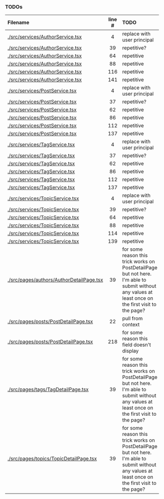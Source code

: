 ### TODOs
| Filename | line # | TODO |
|:------|:------:|:------|
| [./src/services/AuthorService.tsx](./src/services/AuthorService.tsx#L4) | 4 | replace with user principal |
| [./src/services/AuthorService.tsx](./src/services/AuthorService.tsx#L39) | 39 | repetitive? |
| [./src/services/AuthorService.tsx](./src/services/AuthorService.tsx#L64) | 64 | repetitive |
| [./src/services/AuthorService.tsx](./src/services/AuthorService.tsx#L88) | 88 | repetitive |
| [./src/services/AuthorService.tsx](./src/services/AuthorService.tsx#L116) | 116 | repetitive |
| [./src/services/AuthorService.tsx](./src/services/AuthorService.tsx#L141) | 141 | repetitive |
| [./src/services/PostService.tsx](./src/services/PostService.tsx#L4) | 4 | replace with user principal |
| [./src/services/PostService.tsx](./src/services/PostService.tsx#L37) | 37 | repetitive? |
| [./src/services/PostService.tsx](./src/services/PostService.tsx#L62) | 62 | repetitive |
| [./src/services/PostService.tsx](./src/services/PostService.tsx#L86) | 86 | repetitive |
| [./src/services/PostService.tsx](./src/services/PostService.tsx#L112) | 112 | repetitive |
| [./src/services/PostService.tsx](./src/services/PostService.tsx#L137) | 137 | repetitive |
| [./src/services/TagService.tsx](./src/services/TagService.tsx#L4) | 4 | replace with user principal |
| [./src/services/TagService.tsx](./src/services/TagService.tsx#L37) | 37 | repetitive? |
| [./src/services/TagService.tsx](./src/services/TagService.tsx#L62) | 62 | repetitive |
| [./src/services/TagService.tsx](./src/services/TagService.tsx#L86) | 86 | repetitive |
| [./src/services/TagService.tsx](./src/services/TagService.tsx#L112) | 112 | repetitive |
| [./src/services/TagService.tsx](./src/services/TagService.tsx#L137) | 137 | repetitive |
| [./src/services/TopicService.tsx](./src/services/TopicService.tsx#L4) | 4 | replace with user principal |
| [./src/services/TopicService.tsx](./src/services/TopicService.tsx#L39) | 39 | repetitive? |
| [./src/services/TopicService.tsx](./src/services/TopicService.tsx#L64) | 64 | repetitive |
| [./src/services/TopicService.tsx](./src/services/TopicService.tsx#L88) | 88 | repetitive |
| [./src/services/TopicService.tsx](./src/services/TopicService.tsx#L114) | 114 | repetitive |
| [./src/services/TopicService.tsx](./src/services/TopicService.tsx#L139) | 139 | repetitive |
| [./src/pages/authors/AuthorDetailPage.tsx](./src/pages/authors/AuthorDetailPage.tsx#L39) | 39 | for some reason this trick works on PostDetailPage but not here. I'm able to submit without any values at least once on the first visit to the page? |
| [./src/pages/posts/PostDetailPage.tsx](./src/pages/posts/PostDetailPage.tsx#L22) | 22 | pull from context |
| [./src/pages/posts/PostDetailPage.tsx](./src/pages/posts/PostDetailPage.tsx#L218) | 218 | for some reason this field doesn't display |
| [./src/pages/tags/TagDetailPage.tsx](./src/pages/tags/TagDetailPage.tsx#L39) | 39 | for some reason this trick works on PostDetailPage but not here. I'm able to submit without any values at least once on the first visit to the page? |
| [./src/pages/topics/TopicDetailPage.tsx](./src/pages/topics/TopicDetailPage.tsx#L39) | 39 | for some reason this trick works on PostDetailPage but not here. I'm able to submit without any values at least once on the first visit to the page? |
